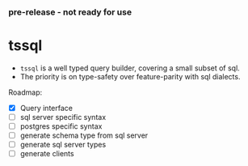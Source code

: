 ### pre-release - not ready for use
# tssql

- `tssql` is a well typed query builder, covering a small subset of sql.
- The priority is on type-safety over feature-parity with sql dialects.

Roadmap:
- [x] Query interface
- [ ] sql server specific syntax
- [ ] postgres specific syntax
- [ ] generate schema type from sql server
- [ ] generate sql server types
- [ ] generate clients

